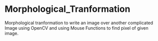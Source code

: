 # Morphological_Tranformation

Morphological tranformation to write an image over another complicated Image using OpenCV
and using Mouse Functions to find pixel of given image.
